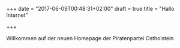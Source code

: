 +++
date = "2017-06-09T00:48:31+02:00"
draft = true
title = "Hallo Internet"

+++

Willkommen auf der neuen Homepage der Piratenpartei Ostholstein
